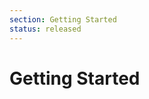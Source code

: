 ```yaml
---
section: Getting Started
status: released
---
```


# Getting Started


<script setup>
import { data as pages } from './index.data.js'
</script>

<br>
<IndexList :pages='pages' />